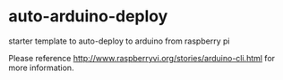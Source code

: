 # auto-arduino-deploy
starter template to auto-deploy to arduino from raspberry pi

Please reference http://www.raspberryvi.org/stories/arduino-cli.html for more information.
